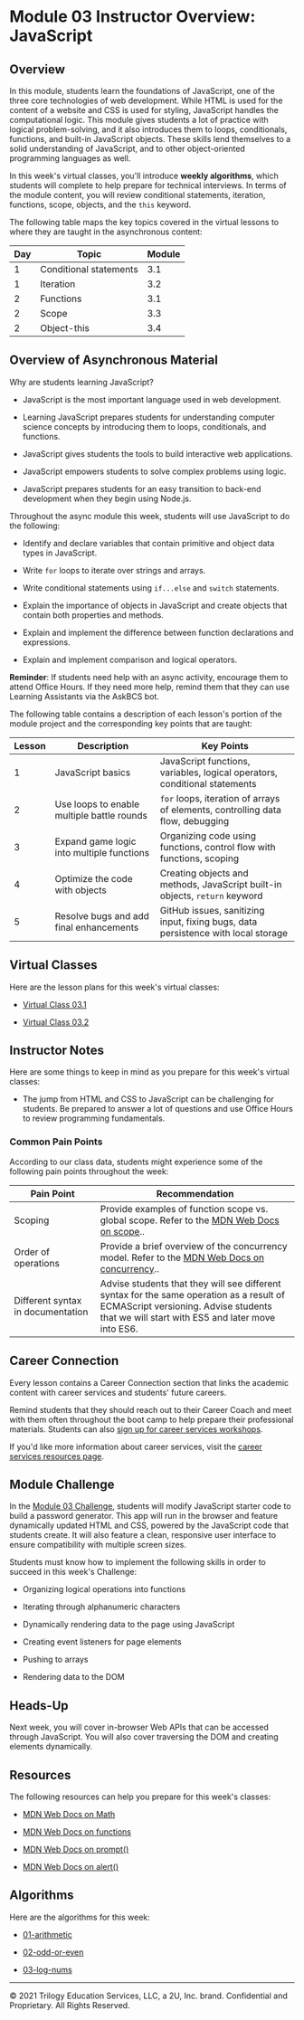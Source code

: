 # Module 03 Instructor Overview: JavaScript

## Overview

In this module, students learn the foundations of JavaScript, one of the three core technologies of web development. While HTML is used for the content of a website and CSS is used for styling, JavaScript handles the computational logic. This module gives students a lot of practice with logical problem-solving, and it also introduces them to loops, conditionals, functions, and built-in JavaScript objects. These skills lend themselves to a solid understanding of JavaScript, and to other object-oriented programming languages as well.

In this week's virtual classes, you'll introduce **weekly algorithms**, which students will complete to help prepare for technical interviews. In terms of the module content, you will review conditional statements, iteration, functions, scope, objects, and the `this` keyword.

The following table maps the key topics covered in the virtual lessons to where they are taught in the asynchronous content:

| Day | Topic                                 | Module    |
| --- | ------------------------------------- | --------- |
| 1   | Conditional statements                | 3.1       |
| 1   | Iteration                             | 3.2       |
| 2   | Functions                             | 3.1       |
| 2   | Scope                                 | 3.3       |
| 2   | Object-this                           | 3.4       |

## Overview of Asynchronous Material

Why are students learning JavaScript?

* JavaScript is the most important language used in web development.

* Learning JavaScript prepares students for understanding computer science concepts by introducing them to loops, conditionals, and functions.

* JavaScript gives students the tools to build interactive web applications.

* JavaScript empowers students to solve complex problems using logic.

* JavaScript prepares students for an easy transition to back-end development when they begin using Node.js.

Throughout the async module this week, students will use JavaScript to do the following:

* Identify and declare variables that contain primitive and object data types in JavaScript.

* Write `for` loops to iterate over strings and arrays.

* Write conditional statements using `if...else` and `switch` statements.

* Explain the importance of objects in JavaScript and create objects that contain both properties and methods.

* Explain and implement the difference between function declarations and expressions.

* Explain and implement comparison and logical operators.

**Reminder**: If students need help with an async activity, encourage them to attend Office Hours. If they need more help, remind them that they can use Learning Assistants via the AskBCS bot.

The following table contains a description of each lesson's portion of the module project and the corresponding key points that are taught:

| Lesson | Description                                | Key Points                                                                        |
| ------ | ------------------------------------------ | --------------------------------------------------------------------------------- |
| 1      | JavaScript basics                          | JavaScript functions, variables, logical operators, conditional statements        |
| 2      | Use loops to enable multiple battle rounds | `for` loops, iteration of arrays of elements, controlling data flow, debugging    |
| 3      | Expand game logic into multiple functions  | Organizing code using functions, control flow with functions, scoping             |
| 4      | Optimize the code with objects             | Creating objects and methods, JavaScript built-in objects, `return` keyword       |
| 5      | Resolve bugs and add final enhancements    | GitHub issues, sanitizing input, fixing bugs, data persistence with local storage |

## Virtual Classes

Here are the lesson plans for this week's virtual classes:

* [Virtual Class 03.1](./03.1-REQUIRED.md)

* [Virtual Class 03.2](./03.2-REQUIRED.md)

## Instructor Notes

Here are some things to keep in mind as you prepare for this week's virtual classes:

* The jump from HTML and CSS to JavaScript can be challenging for students. Be prepared to answer a lot of questions and use Office Hours to review programming fundamentals.

### Common Pain Points

According to our class data, students might experience some of the following pain points throughout the week:

| Pain Point                        | Recommendation                                                                                                                                                                  |
| --------------------------------- | ------------------------------------------------------------------------------------------------------------------------------------------------------------------------------- |
| Scoping                           | Provide examples of function scope vs. global scope. Refer to the [MDN Web Docs on scope](https://developer.mozilla.org/en-US/docs/Glossary/Scope)..                                 |
| Order of operations               | Provide a brief overview of the concurrency model. Refer to the [MDN Web Docs on concurrency](https://developer.mozilla.org/en-US/docs/Web/JavaScript/EventLoop)..                    |
| Different syntax in documentation | Advise students that they will see different syntax for the same operation as a result of ECMAScript versioning. Advise students that we will start with ES5 and later move into ES6. |

## Career Connection

Every lesson contains a Career Connection section that links the academic content with career services and students' future careers.

Remind students that they should reach out to their Career Coach and meet with them often throughout the boot camp to help prepare their professional materials. Students can also [sign up for career services workshops](https://careernetwork.2u.com/?utm_medium=Academics&utm_source=boot_camp).

If you'd like more information about career services, visit the [career services resources page](https://careernetwork.2u.com/?utm_medium=Academics&utm_source=boot_camp/).

## Module Challenge

In the [Module 03 Challenge](../../01-Class-Content/03-JavaScript/02-Challenge), students will modify JavaScript starter code to build a password generator. This app will run in the browser and feature dynamically updated HTML and CSS, powered by the JavaScript code that students create. It will also feature a clean, responsive user interface to ensure compatibility with multiple screen sizes.

Students must know how to implement the following skills in order to succeed in this week's Challenge:

* Organizing logical operations into functions

* Iterating through alphanumeric characters

* Dynamically rendering data to the page using JavaScript

* Creating event listeners for page elements

* Pushing to arrays

* Rendering data to the DOM

## Heads-Up

Next week, you will cover in-browser Web APIs that can be accessed through JavaScript. You will also cover traversing the DOM and creating elements dynamically.

## Resources

The following resources can help you prepare for this week's classes:

* [MDN Web Docs on Math](https://developer.mozilla.org/en-US/docs/Web/JavaScript/Reference/Global_Objects/Math)

* [MDN Web Docs on functions](https://developer.mozilla.org/en-US/docs/Web/JavaScript/Guide/Functions)

* [MDN Web Docs on prompt()](https://developer.mozilla.org/en-US/docs/Web/API/Window/prompt)

* [MDN Web Docs on alert()](https://developer.mozilla.org/en-US/docs/Web/API/Window/alert)

## Algorithms

Here are the algorithms for this week:

* [01-arithmetic](../../01-Class-Content/03-JavaScript/03-Algorithms/01-arithmetic)

* [02-odd-or-even](../../01-Class-Content/03-JavaScript/03-Algorithms/02-odd-or-even)

* [03-log-nums](../../01-Class-Content/03-JavaScript/03-Algorithms/03-log-nums)

---
© 2021 Trilogy Education Services, LLC, a 2U, Inc. brand. Confidential and Proprietary. All Rights Reserved.

